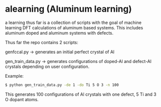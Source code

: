 # alearning (Aluminum learning)

a learning thus far is a collection of scripts with the goal of machine learning DFT calculations of aluminum based systems. This includes aluminum doped and aluminum systems with defects.

Thus far the repo contains 2 scripts:

genfccal.py -> generates an initial perfect crystal of Al

gen_train_data.py -> generates configurations of doped-Al and defect-Al crystals depending on user configuration.

Example:
```bash
$ python gen_train_data.py -de 1 -do Ti 5 O 3 -n 100
```

This generates 100 configurations of Al crystals with one defect, 5 Ti and 3 O dopant atoms.
